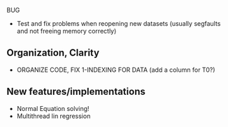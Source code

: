 BUG
- Test and fix problems when reopening new datasets (usually segfaults and not freeing memory correctly)

## Organization, Clarity
- ORGANIZE CODE, FIX 1-INDEXING FOR DATA (add a column for T0?)

## New features/implementations
- Normal Equation solving!
- Multithread lin regression
